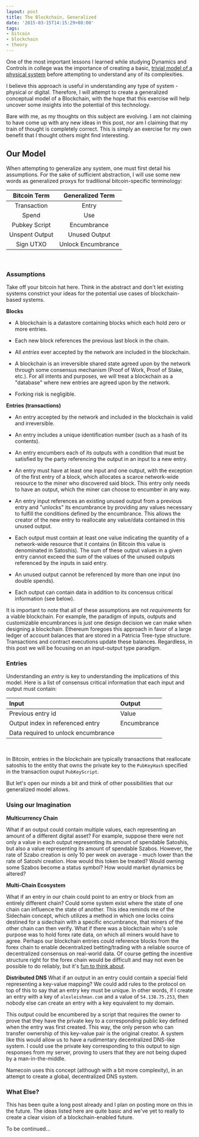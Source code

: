```yaml
---
layout: post
title: The Blockchain, Generalized
date: '2015-03-15T14:15:29+08:00'
tags:
- bitcoin
- blockchain
- theory
---
```


One of the most important lessons I learned while studying Dynamics and Controls in college was the importance of creating a basic, [trivial model of a physical system](http://en.wikipedia.org/wiki/Point_particle) before attempting to understand any of its complexities. 

I believe this approach is useful in understanding any type of system - physical or digital. Therefore, I will attempt to create a generalized conceptual model of a Blockchain, with the hope that this exercise will help uncover some insights into the potential of this technology.

Bare with me, as my thoughts on this subject are evolving. I am not claiming to have come up with any new ideas in this post, nor am I claiming that my train of thought is completely correct. This is simply an exercise for my own benefit that I thought others might find interesting.

## Our Model

When attempting to generalize any system, one must first detail his assumptions. For the sake of sufficient abstraction, I will use some new words as generalized proxys for traditional bitcoin-specific terminology:


| Bitcoin Term      | Generalized Term    |
| :-------------:   | :-------------:     |
| Transaction       | Entry               |
| Spend             | Use                 |
| Pubkey Script     | Encumbrance         |
| Unspent Output    | Unused Output       |
| Sign UTXO         | Unlock Encumbrance  |

<br/>

### Assumptions

Take off your bitcoin hat here. Think in the abstract and don't let existing systems constrict your ideas for the potential use cases of blockchain-based systems.

<b>Blocks</b>

- A blockchain is a datastore containing blocks which each hold zero or more entries.

- Each new block references the previous last block in the chain.

- All *entries* ever accepted by the network are included in the blockchain.

- A blockchain is an irreversible shared state agreed upon by the network through some consensus mechanism (Proof of Work, Proof of Stake, etc.). For all intents and purposes, we will treat a blockchain as a "database" where new entries are agreed upon by the network.

- Forking risk is negligible.

<b>Entries (transactions)</b>

- An entry accepted by the network and included in the blockchain is valid and irreversible.

- An entry includes a unique identification number (such as a hash of its contents).

- An entry encumbers each of its outputs with a condition that must be satisfied by the party referencing the output in an input to a new entry.

- An entry must have at least one input and one output, with the exception of the first entry of a block, which allocates a scarce network-wide resource to the miner who discovered said block. This entry only needs to have an output, which the miner can choose to encumber in any way.

- An entry input references an existing unused output from a previous entry and "unlocks" its encumbrance by providing any values necessary to fulfill the conditions defined by the encumbrance. This allows the creator of the new entry to reallocate any value/data contained in this unused output.

- Each output must contain at least one value indicating the quantity of a network-wide resource that it contains (in Bitcoin this value is denominated in Satoshis). The sum of these output values in a given entry cannot exceed the sum of the values of the unused outputs referenced by the inputs in said entry.

- An unused output cannot be referenced by more than one input (no double spends).

- Each output can contain data in addition to its concensus critical information (see below).

It is important to note that all of these assumptions are not *requirements* for a viable blockchain. For example, the paradigm of inputs, outputs and customizable encumbrances is just one design decision we can make when designing a blockchain. Ethereum foregoes this approach in favor of a large ledger of account balances that are stored in a Patricia Tree-type structure. Transactions and contract executions update these balances. Regardless, in this post we will be focusing on an input-output type paradigm.

### Entries

Understanding an *entry* is key to understanding the implications of this model. Here is a list of consensus critical information that each input and output must contain:


| Input                               | Output          |
| :-------------                      | :-------------  |
| Previous entry id                   | Value           |
| Output index in referenced entry    | Encumbrance     |
| Data required to unlock encumbrance |                 |


<br/>


In Bitcoin, entries in the blockchain are typically transactions that reallocate satoshis to the entity that owns the private key to the `PubKeyHash` specified in the transaction ouput `PubKeyScript`.

But let's open our minds a bit and think of other possibilities that our generalized model allows.

### Using our Imagination

<b>Multicurrency Chain</b>

What if an output could contain multiple values, each representing an amount of a different digital asset? For example, suppose there were not  only a value in each output representing its amount of spendable Satoshis, but also a value representing its amount of spendable Szabos. However, the rate of Szabo creation is only 10 per week on average - much lower than the rate of Satoshi creation. How would this token be treated? Would owning some Szabos become a status symbol? How would market dynamics be altered?

<b>Multi-Chain Ecosystem</b>

What if an entry in our chain could point to an entry or block from an entirely different chain? Could some system exist where the state of one chain can influence the state of another. This idea reminds me of the Sidechain concept, which utilizes a method in which one locks coins destined for a sidechain with a specific encumbrance, that miners of the other chain can then verify. What if there was a blockchain who's sole purpose was to hold forex rate data, on which all miners would have to agree. Perhaps our blockchain entries could reference blocks from the forex chain to enable decentralized betting/trading with a reliable source of decentralized consensus on real-world data. Of course getting the incentive structure right for the forex chain would be difficult and may not even be possible to do reliably, but it's [fun to think about](https://blog.ethereum.org/2014/03/28/schellingcoin-a-minimal-trust-universal-data-feed/).

<b>Distributed DNS</b>
What if an output in an entry could contain a special field representing a key-value mapping? We could add rules to the protocol on top of this to say that an entry key must be unique. In other words, if I create an entry with a key of `alexleishman.com` and a value of `54.138.75.253`, then nobody else can create an entry with a key equivalent to my domain. 

This output could be encumbered by a script that requires the owner to prove that they have the private key to a corresponding public key defined when the entry was first created. This way, the only person who can transfer ownership of this key-value pair is the original creator. A system like this would allow us to have a rudimentary decentralized DNS-like system. I could use the private key corresponding to this output to sign responses from my server, proving to users that they are not being duped by a man-in-the-middle.

Namecoin uses this concept (although with a bit more complexity), in an attempt to create a global, decentralized DNS system.

### What Else?

This has been quite a long post already and I plan on posting more on this in the future. The ideas listed here are quite basic and we've yet to really to create a clear vision of a blockchain-enabled future.

To be continued...


